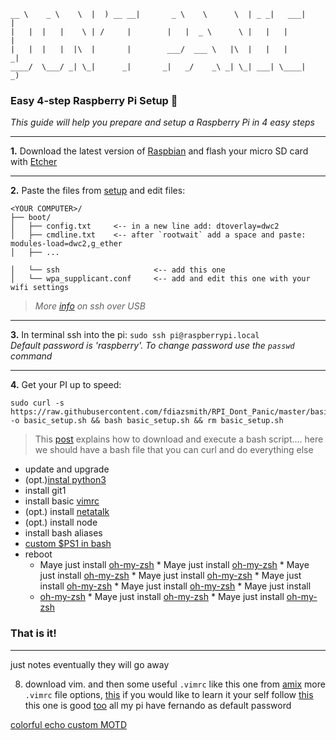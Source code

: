 ```
__ \    _ \    \  |  ) __ __|       _ \    \      \  | _ _|   ___|      |
|   |  |   |    \ | /     |        |   |  _ \      \ |   |   |          |
|   |  |   |  |\  |       |        ___/  ___ \   |\  |   |   |         _|
____/  \___/ _| \_|      _|       _|   _/    _\ _| \_| ___| \____|     _)
```

### Easy 4-step Raspberry Pi Setup 🔧

*This guide will help you prepare and setup a Raspberry Pi in 4 easy steps*

---

**1.** Download the latest version of [Raspbian](https://www.raspberrypi.org/downloads/raspbian/) and flash your micro SD card with [Etcher](https://etcher.io/)

---

**2.** Paste the files from [setup](./setup) and edit files:

```
<YOUR COMPUTER>/
├── boot/
│   ├── config.txt     <-- in a new line add: dtoverlay=dwc2
│   ├── cmdline.txt    <-- after `rootwait` add a space and paste: modules-load=dwc2,g_ether
│   ├── ...

│   └── ssh                     <-- add this one
│   └── wpa_supplicant.conf     <-- add and edit this one with your wifi settings
```

>*More [info](https://www.thepolyglotdeveloper.com/2016/06/connect-raspberry-pi-zero-usb-cable-ssh/) on ssh over USB*

---

**3.** In terminal ssh into the pi: ```sudo ssh pi@raspberrypi.local```<br>*Default password is 'raspberry'. To change password use the `passwd` command*

---

**4.** Get your PI up to speed:

```
sudo curl -s https://raw.githubusercontent.com/fdiazsmith/RPI_Dont_Panic/master/basic_setup.sh -o basic_setup.sh && bash basic_setup.sh && rm basic_setup.sh
```

>This [post](https://stackoverflow.com/questions/5735666/execute-bash-script-from-url) explains how to download and execute a bash script....
here we should have a bash file that you can curl and do everything else
  * update and upgrade
  * (opt.)[instal python3](https://gist.github.com/SeppPenner/6a5a30ebc8f79936fa136c524417761d)
  * install git1
  * install basic [vimrc](https://github.com/amix/vimrc)
  * (opt.) install [netatalk](http://netatalk.sourceforge.net/)
  * (opt.) install node
  * install bash aliases
  * [custom $PS1 in bash](http://bashrcgenerator.com/)
  * reboot
    * Maye just install [oh-my-zsh](https://escapologybb.com/oh-my-zsh/)    * Maye just install [oh-my-zsh](https://escapologybb.com/oh-my-zsh/)    * Maye just install [oh-my-zsh](https://escapologybb.com/oh-my-zsh/)    * Maye just install [oh-my-zsh](https://escapologybb.com/oh-my-zsh/)    * Maye just install [oh-my-zsh](https://escapologybb.com/oh-my-zsh/)  * Maye just install [oh-my-zsh](https://escapologybb.com/oh-my-zsh/)    * Maye just install
    * [oh-my-zsh](https://escapologybb.com/oh-my-zsh/)  * Maye just install [oh-my-zsh](https://escapologybb.com/oh-my-zsh/)    * Maye just install [oh-my-zsh](https://escapologybb.com/oh-my-zsh/)
### That is it!

---

just notes eventually they will go away

8. download vim. and then some useful `.vimrc` like this one from [amix](https://github.com/amix/vimrc)
    more `.vimrc` file options, [this](https://gist.github.com/simonista/8703722)
    if you would like to learn it your self follow [this](https://dougblack.io/words/a-good-vimrc.html)
    this one is good [too](https://chrisyeh96.github.io/2017/12/18/vimrc.html)
all my pi have fernando as default password


[colorful echo ](https://misc.flogisoft.com/bash/tip_colors_and_formatting)
[custom MOTD](https://www.raspberrypi.org/forums/viewtopic.php?t=23440)

